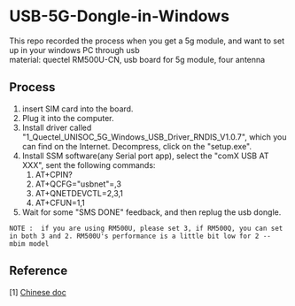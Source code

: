 # USB-5G-Dongle-in-Windows
This repo recorded the process when you get a 5g module, and want to set up in your windows PC through usb\
 material: quectel RM500U-CN, usb board for 5g module, four antenna 

## Process

 1. insert SIM card into the board.
 2. Plug it into the computer.
 3. Install driver called "1_Quectel_UNISOC_5G_Windows_USB_Driver_RNDIS_V1.0.7", which you can find on the Internet. Decompress, click on the "setup.exe".
 4. Install SSM software(any Serial port app), select the "comX USB AT XXX", sent the following commands:
    1. AT+CPIN?
    2. AT+QCFG="usbnet"=,3 
    3. AT+QNETDEVCTL=2,3,1
    4. AT+CFUN=1,1
  5. Wait for some "SMS DONE" feedback, and then replug the usb dongle. 

  `NOTE :  if you are using RM500U, please set 3, if RM500Q, you can set in both 3 and 2. RM500U's performance is a little bit low for 2 -- mbim model`
## Reference
[1] [Chinese doc](https://www.waveshare.net/wiki/RM500U-CN_5G_HAT#Windows_.E7.B3.BB.E7.BB.9FRNDIS_.E6.8B.A8.E5.8F.B7.E4.B8.8A.E7.BD.91)
